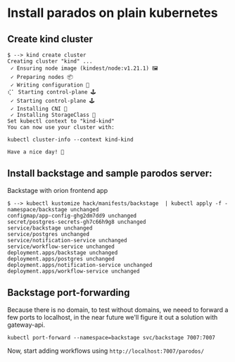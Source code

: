 # Install parados on plain kubernetes


## Create kind cluster

```
$ --> kind create cluster
Creating cluster "kind" ...
 ✓ Ensuring node image (kindest/node:v1.21.1) 🖼
 ✓ Preparing nodes 📦
 ✓ Writing configuration 📜
⢎⠁ Starting control-plane 🕹️
 ✓ Starting control-plane 🕹️
 ✓ Installing CNI 🔌
 ✓ Installing StorageClass 💾
Set kubectl context to "kind-kind"
You can now use your cluster with:

kubectl cluster-info --context kind-kind

Have a nice day! 👋
```

## Install backstage and sample parodos server:

Backstage with orion frontend app

```
$ --> kubectl kustomize hack/manifests/backstage  | kubectl apply -f -
namespace/backstage unchanged
configmap/app-config-ghg2dm7dd9 unchanged
secret/postgres-secrets-gh7c66h9g8 unchanged
service/backstage unchanged
service/postgres unchanged
service/notification-service unchanged
service/workflow-service unchanged
deployment.apps/backstage unchanged
deployment.apps/postgres unchanged
deployment.apps/notification-service unchanged
deployment.apps/workflow-service unchanged
```

## Backstage port-forwarding

Because there is no domain, to test without domains, we neeed to forward a few
ports to localhost, in the near future we'll figure it out a solution with
gateway-api.

```
kubectl port-forward --namespace=backstage svc/backstage 7007:7007
```

Now, start adding workflows using `http://localhost:7007/parodos/`
